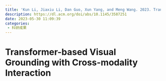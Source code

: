 ```yaml
---
title: 'Kun Li, Jiaxiu Li, Dan Guo, Xun Yang, and Meng Wang. 2023. Transformer-Based Visual Grounding with Cross-Modality Interaction. ACM Trans. Multimedia Comput. Commun. Appl. 19, 6, Article 183 (November 2023), 19 pages.'
description: https://dl.acm.org/doi/abs/10.1145/3587251
date: 2023-05-30 11:09:39
categories:
 - 科研成果
---
```

# Transformer-based Visual Grounding with Cross-modality Interaction
